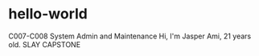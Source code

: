 # hello-world
C007-C008 System Admin and Maintenance
Hi, I'm Jasper Ami, 21 years old.
SLAY CAPSTONE

